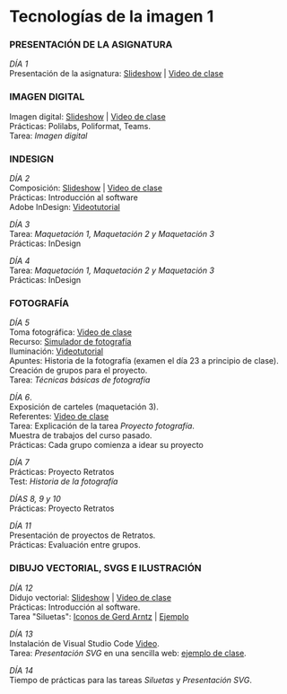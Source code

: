 # Tecnologías de la imagen 1


### PRESENTACIÓN DE LA ASIGNATURA 

*DÍA 1*  
Presentación de la asignatura: [Slideshow](https://docs.google.com/presentation/d/14xRkN9yqllp6_I3m0gIFHbMaN25jg9FvyeM7ilqvlmc/edit?usp=sharing)  |  [Video de clase](https://vimeopro.com/user37418220/tecnologias-imagen/video/459290637) 

### IMAGEN DIGITAL 

Imagen digital: [Slideshow](https://docs.google.com/presentation/d/1MfZuHkc294BJ-Yvhe6znkFwRYLDf6tqUfg0-DXlRYkU/edit?usp=sharing)  | [Video de clase](https://vimeo.com/278643024)  
Prácticas: Polilabs, Poliformat, Teams.  
Tarea:  *Imagen digital*



### INDESIGN  

*DÍA 2*  
Composición: [Slideshow](https://docs.google.com/presentation/d/1a-DBRTgNLoqvwxJFwWkQRNu1TYjbqtgu5Sc7D8a7Lhg/edit?usp=sharing)  |  [Video de clase](https://vimeopro.com/user37418220/tecnologias-imagen/video/459309046)   
Prácticas: Introducción al software   
Adobe InDesign: [Videotutorial](https://vimeo.com/338218704)  

	
*DÍA 3*  
Tarea: *Maquetación 1, Maquetación 2 y Maquetación 3*  
Prácticas: InDesign 
   
*DÍA 4*  
Tarea: *Maquetación 1, Maquetación 2 y Maquetación 3*  
Prácticas: InDesign 


	
### FOTOGRAFÍA 

*DÍA 5*  
Toma fotográfica: [Video de clase](https://vimeo.com/279921279)  
Recurso: [Simulador de fotografía](http://www.canonoutsideofauto.ca/play/)  
Iluminación: [Videotutorial](https://www.youtube.com/watch?v=7QH21_86QNU)  
Apuntes: Historia de la fotografía (examen el día 23 a principio de clase).  
Creación de grupos para el proyecto.  
Tarea: *Técnicas básicas de fotografía*



*DÍA 6*.  
Exposición de carteles (maquetación 3).   
Referentes: [Video de clase](https://vimeo.com/279982829)   
Tarea: Explicación de la tarea *Proyecto fotografía*.  
Muestra de trabajos del curso  pasado.   
Prácticas: Cada grupo comienza a idear su proyecto



*DÍA 7*  
Prácticas: Proyecto Retratos  
Test: *Historia de la fotografía*  

 	
*DÍAS 8, 9 y 10*  
Prácticas: Proyecto Retratos 


*DÍA 11*  
Presentación de proyectos de Retratos.  
Prácticas: Evaluación entre grupos. 
 

### DIBUJO VECTORIAL, SVGS E ILUSTRACIÓN

*DÍA 12*  
Didujo vectorial: [Slideshow](https://docs.google.com/presentation/d/1KCGlup9AMP3x4kQBWffvtXgxFIZyGgikGSqrx3q080A/edit?usp=sharing)  |  [Video de clase](https://vimeo.com/476906499)   
Prácticas: Introducción al software.  
Tarea "Siluetas": [Iconos de Gerd Arntz](https://vimeo.com/476817556) | [Ejemplo](https://vimeo.com/476819193)   
  


*DÍA 13*  
Instalación de Visual Studio Code [Video](https://vimeo.com/441947282).   
Tarea: *Presentación SVG* en una sencilla web: [ejemplo de clase](https://vimeo.com/477072681).  



*DÍA 14*  
Tiempo de prácticas para las tareas *Siluetas* y *Presentación SVG*.

<!--

*DÍA 15*  
Tiempo de prácticas para las tareas *Siluetas* y *Presentación SVG*.

*DÍA 16*  
Herramientas de Adobe Illustrator: [Videos](https://vimeopro.com/user37418220/illustrator)   
Tarea: *Ilustración de un texto*



*DÍA 15*  
Práctica: Ilustración de un texto  

### DISEÑO APP

*DÍA 16*  
Presentación de ilustraciones: [web]()  (***)  
Innovación y emprendimiento: [Slideshow]()  |  [Video de clase]()  
Tarea: *Canvas*


*DÍA 17*  
Diseño, manual de supervivencia: [Slideshow]()  |  [Video de clase]()  
Practica: Introducción al software  
Adobe XD: [Videos]()  
Tarea: *Diseño de una app*


### IMÁGENES BITMAP

*DÍA 18*  
Gráficos de mapa de bits:  [Slideshow]()  |  [Video de clase]()  
Práctica: Introducción al software  
Adobe Photoshop: [Videos]()  
Tarea: *Ajustes*  
Tarea: *Reparar y restaurar*  
Tarea: *Colorear*  
Tarea: *Fotomontaje*


### DISEÑO WEB

*DÍA 19*  
 
Slideshow: [HTML5]()  | [CSS3]()  
Clase 1: [Videos]()    
Tarea: *Portafolio Web*  
Taller: Mapa de bit, Diseño app, portafolio web   


*DÍAS 20, 21, 22, 23*  
Clases 2, 3, 4, 5: [Videos]()  
Taller: Mapa de bit, Diseño app, portafolio web     

  
  
*DÍA 24*  
Clase 6: [Videos](https://vimeopro.com/user37418220/diseno-web/page/1)  
Taller: Mapa de bit, Diseño app, portafolio web  
Test: Flex box


*DÍA 25*  
Clase 7: [Videos](https://vimeopro.com/user37418220/diseno-web/page/1)  
Taller: Mapa de bit, Diseño app, portafolio web  


### ENTREGAS, TUTORÍAS Y NOTAS 

*DÍAS 26, 27, 28*   

  
  
-->


































